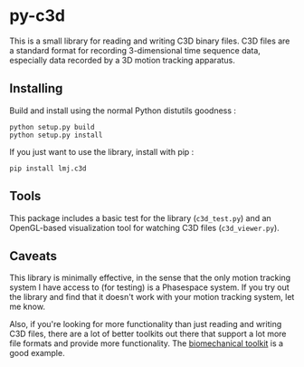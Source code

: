 # py-c3d

This is a small library for reading and writing C3D binary files. C3D files are
a standard format for recording 3-dimensional time sequence data, especially
data recorded by a 3D motion tracking apparatus.

## Installing

Build and install using the normal Python distutils goodness :

    python setup.py build
    python setup.py install

If you just want to use the library, install with pip :

    pip install lmj.c3d

## Tools

This package includes a basic test for the library (`c3d_test.py`) and an
OpenGL-based visualization tool for watching C3D files (`c3d_viewer.py`).

## Caveats

This library is minimally effective, in the sense that the only motion tracking
system I have access to (for testing) is a Phasespace system. If you try out the
library and find that it doesn't work with your motion tracking system, let me
know.

Also, if you're looking for more functionality than just reading and writing C3D
files, there are a lot of better toolkits out there that support a lot more file
formats and provide more functionality. The [biomechanical toolkit][] is a good
example.

[biomechanical toolkit]: http://code.google.com/p/b-tk/
